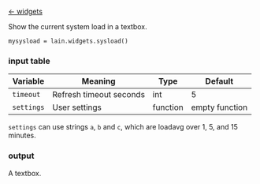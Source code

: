 [<- widgets](https://github.com/copycat-killer/lain/wiki/Widgets)

Show the current system load in a textbox.

	mysysload = lain.widgets.sysload()

### input table

Variable | Meaning | Type | Default
--- | --- | --- | ---
`timeout` | Refresh timeout seconds | int | 5
`settings` | User settings | function | empty function

`settings` can use strings `a`, `b` and `c`, which are loadavg over 1, 5, and 15 minutes.

### output

A textbox.